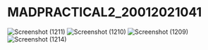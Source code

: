 # MADPRACTICAL2_20012021041
![Screenshot (1211)](https://user-images.githubusercontent.com/110705442/187154232-110e9e43-fa47-4808-99c8-16f42b4269aa.png)
![Screenshot (1210)](https://user-images.githubusercontent.com/110705442/187154261-93820b5f-1deb-48af-96f4-91f0f987cd30.png)
![Screenshot (1209)](https://user-images.githubusercontent.com/110705442/187154405-06a2b79c-b50e-4ddb-8d07-8c63f6d3cf00.png)
![Screenshot (1214)](https://user-images.githubusercontent.com/110705442/187169303-91951405-00d9-4d1c-994e-6bdaee967ab6.png)

